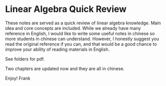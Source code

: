 # Linear Algebra Quick Review
These notes are served as a quick review of linear algebra knowledge. Main idea and core concepts are included.
While we already have many reference in English, I would like to write some useful notes in chinese so more students in chinese can understand. However, I honestly suggest you read the original reference if you can, and that would be a good chance to improve your ability of reading materials in English.

See folders for pdf.

Two chapters are updated now and they are all in chinese.

Enjoy!
Frank
